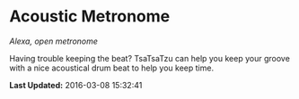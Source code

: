 # Acoustic Metronome
*Alexa, open metronome*

Having trouble keeping the beat? TsaTsaTzu can help you keep your groove with a nice acoustical drum beat to help you keep time.

**Last Updated:** 2016-03-08 15:32:41
